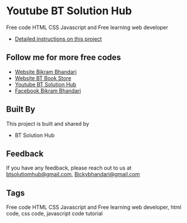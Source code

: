 
# Youtube BT Solution Hub

Free code HTML CSS Javascript and Free learning web developer 




- [Detailed instructions on this project](https://www.youtube.com/@BT_Solution_Hub)


## Follow me for more free codes

- [Website Bikram Bhandari](https://bikramb.netlify.app/)
- [Website BT Book Store](https://btbookstore.netlify.app/)
 - [Youtube BT Solution Hub](https://www.youtube.com/@BT_Solution_Hub)
 - [Facebook Bikram Bhandari](https://www.facebook.com/BikramBhandari01)


## Built By

This project is built and shared by

- BT Solution Hub


## Feedback

If you have any feedback, please reach out to us at btsolutiomhub@gmail.com, Bickybhandari@gmail.com


## Tags

Free code HTML CSS Javascript and Free learning web developer, html code, css code, javascript code tutorial
